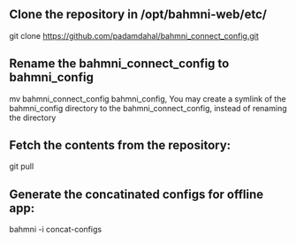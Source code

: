 ## Clone the repository in /opt/bahmni-web/etc/
git clone https://github.com/padamdahal/bahmni_connect_config.git

## Rename the bahmni_connect_config to bahmni_config
mv bahmni_connect_config bahmni_config, You may create a symlink of the bahmni_config directory to the bahmni_connect_config, instead of renaming the directory

## Fetch the contents from the repository:
git pull

## Generate the concatinated configs for offline app:
bahmni -i <inventory-file> concat-configs